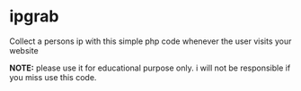 # ipgrab
Collect a persons ip with this simple php code whenever the user visits your website

**NOTE:** please use it for educational purpose only. i will not be responsible if you miss use this code.
